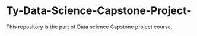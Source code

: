 # Ty-Data-Science-Capstone-Project-
This repository is the part of Data science Capstone project course.
